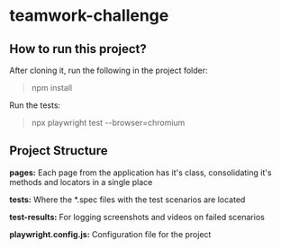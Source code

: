 # teamwork-challenge

## How to run this project?
After cloning it, run the following in the project folder:
> npm install

Run the tests:
> npx playwright test --browser=chromium


## Project Structure
**pages:**
Each page from the application has it's class, consolidating it's methods and locators in a single place
	
**tests:**
Where the *.spec files with the test scenarios are located
	
**test-results:**
For logging screenshots and videos on failed scenarios
	
**playwright.config.js:**
Configuration file for the project

